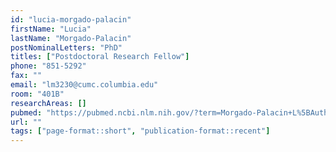 ```yaml
---
id: "lucia-morgado-palacin"
firstName: "Lucia"
lastName: "Morgado-Palacin"
postNominalLetters: "PhD"
titles: ["Postdoctoral Research Fellow"]
phone: "851-5292"
fax: ""
email: "lm3230@cumc.columbia.edu"
room: "401B"
researchAreas: []
pubmed: "https://pubmed.ncbi.nlm.nih.gov/?term=Morgado-Palacin+L%5BAuthor%5D"
url: ""
tags: ["page-format::short", "publication-format::recent"]
---
```


